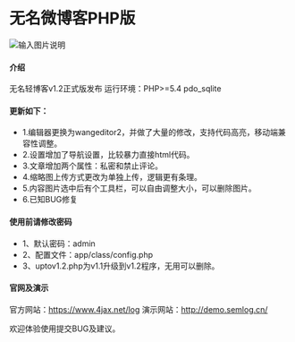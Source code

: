 # 无名微博客PHP版

![输入图片说明](http://demo.semlog.cn/v1.2.jpg "截图_2.jpg")

#### 介绍

无名轻博客v1.2正式版发布
运行环境：PHP>=5.4 pdo_sqlite

#### 更新如下：

- 1.编辑器更换为wangeditor2，并做了大量的修改，支持代码高亮，移动端兼容性调整。
- 2.设置增加了导航设置，比较暴力直接html代码。
- 3.文章增加两个属性：私密和禁止评论。
- 4.缩略图上传方式更改为单独上传，逻辑更有条理。
- 5.内容图片选中后有个工具栏，可以自由调整大小，可以删除图片。
- 6.已知BUG修复

#### 使用前请修改密码


- 1、默认密码：admin
- 2、配置文件：app/class/config.php
- 3、uptov1.2.php为v1.1升级到v1.2程序，无用可以删除。

#### 官网及演示

官方网站：https://www.4jax.net/log
演示网站：http://demo.semlog.cn/

欢迎体验使用提交BUG及建议。